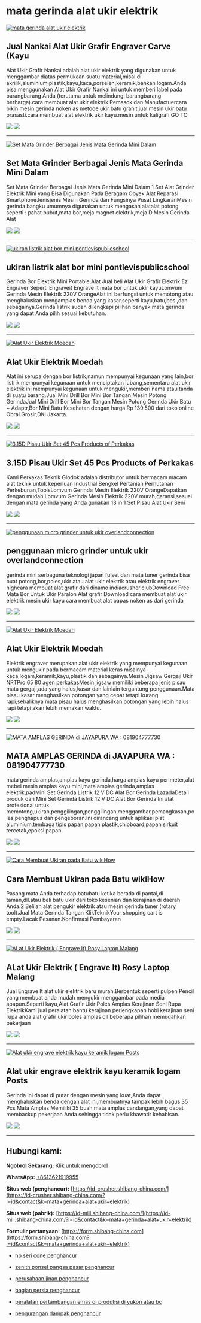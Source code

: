 # mata gerinda alat ukir elektrik

<a href="https://swt.shibang-china.com/?l=id&img&k=mata+gerinda+alat+ukir+elektrik" target="_blank">![mata gerinda alat ukir elektrik](http://static.shibang-china.com/all-800x300/925.jpg)</a>

## Jual Nankai Alat Ukir Grafir Engraver Carve (Kayu
Alat Ukir Grafir Nankai adalah alat ukir elektrik yang digunakan untuk menggambar diatas permukaan suatu material,misal di akrilik,aluminium,plastik,kayu,kaca,porselen,keramik,bahkan logam.Anda bisa menggunakan Alat Ukir Grafir Nankai ini untuk memberi label pada barangbarang Anda (terutama untuk melindungi barangbarang berharga).cara membuat alat ukir elektrik Pemasok dan Manufactuercara bikin mesin gerinda noken as metode ukir batu granit.jual mesin ukir batu prasasti.cara membuat alat elektrik ukir kayu.mesin untuk kaligrafi GO TO


<a href="https://whatsapp.shibangsoft.com/WhatsApp.php" target="_blank" title="WhatsApp">![](http://static.shibang-china.com/icon/whatsapp.png)</a> <a href="https://swt.shibang-china.com/?l=id&icon&k=mata+gerinda+alat+ukir+elektrik" target="_blank">![](http://static.shibang-china.com/icon/chat-id.png)</a>

---

<a href="https://swt.shibang-china.com/?l=id&img&k=mata+gerinda+alat+ukir+elektrik" target="_blank">![Set Mata Grinder Berbagai Jenis Mata Gerinda Mini Dalam](http://static.shibang-china.com/all-800x300/934.jpg)</a>

## Set Mata Grinder Berbagai Jenis Mata Gerinda Mini Dalam
Set Mata Grinder Berbagai Jenis Mata Gerinda Mini Dalam 1 Set Alat.Grinder Elektrik Mini yang Bisa Digunakan Pada Beragam Obyek Alat Reparasi SmartphoneJenisjenis Mesin Gerinda dan Fungsinya Pusat LingkaranMesin gerinda bangku umumnya digunakan untuk mengasah alatalat potong seperti : pahat bubut,mata bor,meja magnet elektrik,meja D.Mesin Gerinda Alat


<a href="https://whatsapp.shibangsoft.com/WhatsApp.php" target="_blank" title="WhatsApp">![](http://static.shibang-china.com/icon/whatsapp.png)</a> <a href="https://swt.shibang-china.com/?l=id&icon&k=mata+gerinda+alat+ukir+elektrik" target="_blank">![](http://static.shibang-china.com/icon/chat-id.png)</a>

---

<a href="https://swt.shibang-china.com/?l=id&img&k=mata+gerinda+alat+ukir+elektrik" target="_blank">![ukiran listrik alat bor mini pontlevispublicschool](http://static.shibang-china.com/all-800x300/1441.jpg)</a>

## ukiran listrik alat bor mini pontlevispublicschool
Gerinda Bor Elektrik Mini Portable,Alat Jual beli Alat Ukir Grafir Elektrik Ez Engraver Seperti Engraveit Engrave It mata bor untuk ukir kayuLomvum Gerinda Mesin Elektrik 220V OrangeAlat ini berfungsi untuk memotong atau menghaluskan mengamplas benda yang kasar,seperti kayu,batu,besi,dan sebagainya.Gerinda listrik sudah dilengkapi pilihan banyak mata gerinda yang dapat Anda pilih sesuai kebutuhan.


<a href="https://whatsapp.shibangsoft.com/WhatsApp.php" target="_blank" title="WhatsApp">![](http://static.shibang-china.com/icon/whatsapp.png)</a> <a href="https://swt.shibang-china.com/?l=id&icon&k=mata+gerinda+alat+ukir+elektrik" target="_blank">![](http://static.shibang-china.com/icon/chat-id.png)</a>

---

<a href="https://swt.shibang-china.com/?l=id&img&k=mata+gerinda+alat+ukir+elektrik" target="_blank">![Alat Ukir Elektrik Moedah](http://static.shibang-china.com/all-800x300/1349.jpg)</a>

## Alat Ukir Elektrik Moedah
Alat ini serupa dengan bor listrik,namun mempunyai kegunaan yang lain,bor listrik mempunyai kegunaan untuk menciptakan lubang,sementara alat ukir elektrik ini mempunyai kegunaan untuk mengukir,memberi nama atau tanda di suatu barang.Jual Mini Drill Bor Mini Bor Tangan Mesin Potong GerindaJual Mini Drill Bor Mini Bor Tangan Mesin Potong Gerinda Ukir Batu + Adaptr,Bor Mini,Batu Kesehatan dengan harga Rp 139.500 dari toko online Obral Grosir,DKI Jakarta.


<a href="https://whatsapp.shibangsoft.com/WhatsApp.php" target="_blank" title="WhatsApp">![](http://static.shibang-china.com/icon/whatsapp.png)</a> <a href="https://swt.shibang-china.com/?l=id&icon&k=mata+gerinda+alat+ukir+elektrik" target="_blank">![](http://static.shibang-china.com/icon/chat-id.png)</a>

---

<a href="https://swt.shibang-china.com/?l=id&img&k=mata+gerinda+alat+ukir+elektrik" target="_blank">![3.15D Pisau Ukir Set 45 Pcs Products of Perkakas](http://static.shibang-china.com/all-800x300/950.jpg)</a>

## 3.15D Pisau Ukir Set 45 Pcs Products of Perkakas
Kami Perkakas Teknik Glodok adalah distributor untuk bermacam macam alat teknik untuk keperluan Industrial Bengkel Pertanian Perhutanan Perkebunan,ToolsLomvum Gerinda Mesin Elektrik 220V OrangeDapatkan dengan mudah Lomvum Gerinda Mesin Elektrik 220V murah,garansi,sesuai dengan mata gerinda yang Anda gunakan 13 in 1 Set Pisau Alat Ukir Seni


<a href="https://whatsapp.shibangsoft.com/WhatsApp.php" target="_blank" title="WhatsApp">![](http://static.shibang-china.com/icon/whatsapp.png)</a> <a href="https://swt.shibang-china.com/?l=id&icon&k=mata+gerinda+alat+ukir+elektrik" target="_blank">![](http://static.shibang-china.com/icon/chat-id.png)</a>

---

<a href="https://swt.shibang-china.com/?l=id&img&k=mata+gerinda+alat+ukir+elektrik" target="_blank">![penggunaan micro grinder untuk ukir overlandconnection](http://static.shibang-china.com/all-800x300/568.jpg)</a>

## penggunaan micro grinder untuk ukir overlandconnection
gerinda mini serbaguna teknologi japan fulset dan mata tuner gerinda bisa buat potong,bor,poles,ukir atau alat ukir elektrik atau elektrik engraver highcara membuat alat grafir dari dinamo indiacrusher.clubDownload Free Mata Bor Untuk Ukir Paralon Alat grafir Download cara membuat alat ukir elektrik mesin ukir kayu cara membuat alat papas noken as dari gerinda


<a href="https://whatsapp.shibangsoft.com/WhatsApp.php" target="_blank" title="WhatsApp">![](http://static.shibang-china.com/icon/whatsapp.png)</a> <a href="https://swt.shibang-china.com/?l=id&icon&k=mata+gerinda+alat+ukir+elektrik" target="_blank">![](http://static.shibang-china.com/icon/chat-id.png)</a>

---

<a href="https://swt.shibang-china.com/?l=id&img&k=mata+gerinda+alat+ukir+elektrik" target="_blank">![Alat Ukir Elektrik Moedah](http://static.shibang-china.com/all-800x300/453.jpg)</a>

## Alat Ukir Elektrik Moedah
Elektrik engraver merupakan alat ukir elektrik yang mempunyai kegunaan untuk mengukir pada bermacam material keras misalnya kaca,logam,keramik,kayu,plastik dan sebagainya.Mesin Jigsaw Gergaji Ukir NRTPro 65 80 agen perkakasMesin jigsaw memiliki beberapa jenis pisau mata gergaji,ada yang halus,kasar dan lainlain tergantung penggunaan.Mata pisau kasar menghasilkan potongan yang cepat tetapi kurang rapi,sebaliknya mata pisau halus menghasilkan potongan yang lebih halus rapi tetapi akan lebih memakan waktu.


<a href="https://whatsapp.shibangsoft.com/WhatsApp.php" target="_blank" title="WhatsApp">![](http://static.shibang-china.com/icon/whatsapp.png)</a> <a href="https://swt.shibang-china.com/?l=id&icon&k=mata+gerinda+alat+ukir+elektrik" target="_blank">![](http://static.shibang-china.com/icon/chat-id.png)</a>

---

<a href="https://swt.shibang-china.com/?l=id&img&k=mata+gerinda+alat+ukir+elektrik" target="_blank">![MATA AMPLAS GERINDA di JAYAPURA WA : 081904777730](http://static.shibang-china.com/all-800x300/726.jpg)</a>

## MATA AMPLAS GERINDA di JAYAPURA WA : 081904777730
mata gerinda amplas,amplas kayu gerinda,harga amplas kayu per meter,alat mebel mesin amplas kayu mini,mata amplas gerinda,amplas elektrik,padMini Set Gerinda Listrik 12 V DC Alat Bor Gerinda LazadaDetail produk dari Mini Set Gerinda Listrik 12 V DC Alat Bor Gerinda Ini alat profesional untuk memotong,ukiran,penggilingan,penggilingan,menggambar,pemangkasan,poles,penghapus dan pengeboran.Ini dirancang untuk aplikasi plat aluminium,tembaga tipis papan,papan plastik,chipboard,papan sirkuit tercetak,epoksi papan.


<a href="https://whatsapp.shibangsoft.com/WhatsApp.php" target="_blank" title="WhatsApp">![](http://static.shibang-china.com/icon/whatsapp.png)</a> <a href="https://swt.shibang-china.com/?l=id&icon&k=mata+gerinda+alat+ukir+elektrik" target="_blank">![](http://static.shibang-china.com/icon/chat-id.png)</a>

---

<a href="https://swt.shibang-china.com/?l=id&img&k=mata+gerinda+alat+ukir+elektrik" target="_blank">![Cara Membuat Ukiran pada Batu wikiHow](http://static.shibang-china.com/all-800x300/1065.jpg)</a>

## Cara Membuat Ukiran pada Batu wikiHow
Pasang mata Anda terhadap batubatu ketika berada di pantai,di taman,dll.atau beli batu ukir dari toko kesenian dan kerajinan di daerah Anda.2 Belilah alat pengukir elektrik atau mesin gerinda tuner (rotary tool).Jual Mata Gerinda Tangan KlikTeknikYour shopping cart is empty.Lacak Pesanan.Konfirmasi Pembayaran


<a href="https://whatsapp.shibangsoft.com/WhatsApp.php" target="_blank" title="WhatsApp">![](http://static.shibang-china.com/icon/whatsapp.png)</a> <a href="https://swt.shibang-china.com/?l=id&icon&k=mata+gerinda+alat+ukir+elektrik" target="_blank">![](http://static.shibang-china.com/icon/chat-id.png)</a>

---

<a href="https://swt.shibang-china.com/?l=id&img&k=mata+gerinda+alat+ukir+elektrik" target="_blank">![ALat Ukir Elektrik ( Engrave It) Rosy Laptop Malang](http://static.shibang-china.com/all-800x300/256.jpg)</a>

## ALat Ukir Elektrik ( Engrave It) Rosy Laptop Malang
Jual Engrave It alat ukir elektrik baru murah.Berbentuk seperti pulpen Pencil yang membuat anda mudah mengukir menggambar pada media apapun.Seperti kayu,Alat Grafir Ukir Poles Amplas Kerajinan Seni Rupa ElektrikKami jual peralatan bantu kerajinan perlengkapan hobi kerajinan seni rupa anda alat grafir ukir poles amplas dll beberapa pilihan memudahkan pekerjaan


<a href="https://whatsapp.shibangsoft.com/WhatsApp.php" target="_blank" title="WhatsApp">![](http://static.shibang-china.com/icon/whatsapp.png)</a> <a href="https://swt.shibang-china.com/?l=id&icon&k=mata+gerinda+alat+ukir+elektrik" target="_blank">![](http://static.shibang-china.com/icon/chat-id.png)</a>

---

<a href="https://swt.shibang-china.com/?l=id&img&k=mata+gerinda+alat+ukir+elektrik" target="_blank">![Alat ukir engrave elektrik kayu keramik logam Posts](http://static.shibang-china.com/all-800x300/1417.jpg)</a>

## Alat ukir engrave elektrik kayu keramik logam Posts
Gerinda ini dapat di putar dengan mesin yang kuat,Anda dapat menghaluskan benda dengan alat ini,membuatnya tampak lebih bagus.35 Pcs Mata Amplas Memiliki 35 buah mata amplas candangan,yang dapat membackup pekerjaan Anda sehingga tidak perlu khawatir kehabisan.

<a href="https://whatsapp.shibangsoft.com/WhatsApp.php" target="_blank" title="WhatsApp">![](http://static.shibang-china.com/icon/whatsapp.png)</a> <a href="https://swt.shibang-china.com/?l=id&icon&k=mata+gerinda+alat+ukir+elektrik" target="_blank">![](http://static.shibang-china.com/icon/chat-id.png)</a>

---
## Hubungi kami:

**Ngobrol Sekarang:** [Klik untuk mengobrol](https://swt.shibang-china.com?l=id&contact&k=mata+gerinda+alat+ukir+elektrik)

**WhatsApp:**  [+8613621919955](https://whatsapp.shibangsoft.com/WhatsApp.php)

**Situs web (penghancur):** [https://id-crusher.shibang-china.com/](https://id-crusher.shibang-china.com/?l=id&contact&k=mata+gerinda+alat+ukir+elektrik)

**Situs web (pabrik):** [https://id-mill.shibang-china.com/](https://id-mill.shibang-china.com/?l=id&contact&k=mata+gerinda+alat+ukir+elektrik)

**Formulir pertanyaan:** [https://form.shibang-china.com](https://form.shibang-china.com?l=id&contact&k=mata+gerinda+alat+ukir+elektrik)

* [hp seri cone penghancur](../38/hp%20seri%20cone%20penghancur.md)

* [zenith ponsel pangsa pasar penghancur](../34/zenith%20ponsel%20pangsa%20pasar%20penghancur.md)

* [perusahaan jinan penghancur](../40/perusahaan%20jinan%20penghancur.md)

* [bagian persia penghancur](../33/bagian%20persia%20penghancur.md)

* [peralatan pertambangan emas di produksi di yukon atau bc](../33/peralatan%20pertambangan%20emas%20di%20produksi%20di%20yukon%20atau%20bc.md)

* [pengurangan dampak penghancur](../33/pengurangan%20dampak%20penghancur.md)